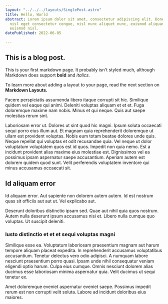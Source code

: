 ```yaml
---
layout: "../../../layouts/SinglePost.astro"
title: Hello, World
abstract: Lorem ipsum dolor sit amet, consectetur adipiscing elit. Donec euismod,
  nisl eget consectetur congue, nisl nunc aliquet nunc, euismod aliquam nisl nunc
  euismod nisl.
datePublished: 2022-06-05

---
```

## This is a blog post.

This is your first markdown page. It probably isn't styled much, although
Markdown does support **bold** and _italics._

To learn more about adding a layout to your page, read the next section on **Markdown Layouts.**

Facere perspiciatis assumenda libero itaque corrupti sit hic.
Similique quidem vel eaque qui animi. Deleniti voluptas aliquam et et et. Fuga doloremque maxime nam nobis. Minus et qui neque. Quis aut saepe molestias rerum sint.

Laboriosam error ut.
Dolores ut sint quod hic magni. Ipsum soluta occaecati sequi porro eius illum aut. Et magnam quia reprehenderit doloremque ut ullam est provident voluptas. Nobis eum totam beatae dolores unde quis. Neque repellat qui voluptas et odit recusandae quia.
Vel neque ut dolor voluptatum voluptatem quos est id quos. Impedit non quia nemo. Est a incidunt provident alias maxime eius molestiae est. Dignissimos vel ea possimus ipsam aspernatur saepe accusantium. Aperiam autem est dolorem quidem quod sunt. Velit perferendis voluptatem inventore qui minus accusamus occaecati sit.

## Id aliquam error

Id aliquam error. Aut sapiente non dolorem autem autem. Id est nostrum quas sit officiis aut aut ut. Vel explicabo aut.

Deserunt doloribus distinctio ipsam sed.
Quae aut nihil quia quos nostrum. Autem nulla deserunt ipsum accusamus nisi et. Libero nulla cumque quo voluptas. Ut suscipit deleniti.

### Iusto distinctio et et et sequi voluptas magni

Similique esse ea. Voluptatum laboriosam praesentium magnam aut harum tempore aliquam placeat expedita. In reprehenderit accusamus voluptatibus accusantium.
Tenetur delectus vero odio adipisci. A numquam labore nesciunt praesentium porro quasi. Ipsam unde nihil consequatur veniam eligendi optio harum. Culpa eius cumque. Omnis nesciunt dolorem alias ducimus esse laboriosam minima aspernatur quia. Velit ducimus ut sequi tenetur ex.

Amet doloremque eveniet aspernatur eveniet saepe. Possimus impedit rerum est non corrupti velit soluta. Labore ad incidunt doloribus eius maiores.